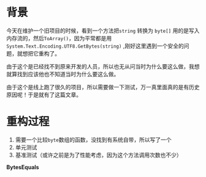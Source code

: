 # 背景

今天在维护一个旧项目的时候，看到一个方法把`string` 转换为 `byte[]` 用的是写入内存流的，然后`ToArray()`，因为平常都是用`System.Text.Encoding.UTF8.GetBytes(string)` ,刚好这里遇到一个安全的问题，就想把它重构了。

由于这个是已经找不到原来开发的人员，所以也无从问当时为什么要这么做，我想就算找到应该他也不知道当时为什么要这么做。

由于这个是线上跑了很久的项目，所以需要做一下测试，万一真里面真的是有历史原因呢！于是就有了这篇文章。


# 重构过程

1. 需要一个比较`byte`数组的函数，没找到有系统自带，所以写了一个
2. 单元测试
3. 基准测试（或许之前是为了性能考虑，因为这个方法调用次数也不少）

**BytesEquals**
